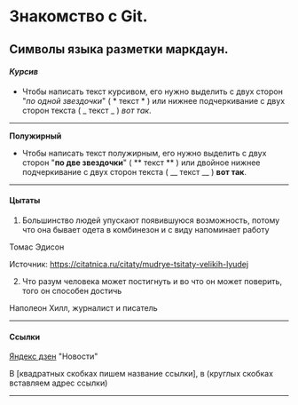 # Знакомство с Git.


## Символы языка разметки маркдаун.

#### *Курсив*

* Чтобы написать текст курсивом, его нужно выделить с двух сторон "*по одной звездочки*" ( * текст * ) или нижнее подчеркивание с двух сторон текста ( _ текст _ ) _вот так_.

---

**Полужирный**

* Чтобы написать текст полужирным, его нужно выделить с двух сторон "**по две звездочки**" ( ** текст ** ) или двойное нижнее подчеркивание с двух сторон текста ( __ текст __ ) __вот так__.

---

#### Цытаты

1. Большинство людей упускают появившуюся возможность, потому что она бывает одета в комбинезон и с виду напоминает работу

Томас Эдисон

Источник: https://citatnica.ru/citaty/mudrye-tsitaty-velikih-lyudej

2. Что разум человека может постигнуть и во что он может поверить, того он способен достичь

Наполеон Хилл, журналист и писатель 

---

#### Ссылки

[Яндекс дзен](https://yandex.ru/) 
"Новости"

В [квадратных скобках пишем название ссылки], в (круглых скобках вставляем адрес ссылки)

---
